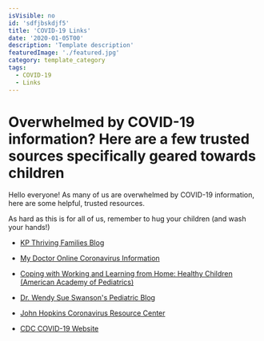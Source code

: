 ```yaml
---
isVisible: no
id: 'sdfjbskdjf5'
title: 'COVID-19 Links'
date: '2020-01-05T00'
description: 'Template description'
featuredImage: './featured.jpg'
category: template_category
tags:
  - COVID-19
  - Links
---
```


# **Overwhelmed by COVID-19 information? Here are a few trusted sources specifically geared towards children**

Hello everyone! As many of us are overwhelmed by COVID-19 information, here are some helpful, trusted resources.  

As hard as this is for all of us, remember to hug your children (and wash your hands!) 

* [KP Thriving Families Blog](https://kpthrivingfamilies.org/pediatricsblog/protecting-your-family-from-covid-19-coronavirus/)

* [My Doctor Online Coronavirus Information](https://mydoctor.kaiserpermanente.org/covid-19/)

* [Coping with Working and Learning from Home: Healthy Children (American Academy of Pediatrics)](https://healthychildren.org/English/health-issues/conditions/chest-lungs/Pages/Working-and-Learning-from-Home-During-the-COVID-19-Outbreak.aspx)

* [Dr. Wendy Sue Swanson's Pediatric Blog](https://www.wendysueswanson.com/covid19-q-a-the-cost-of-covid19-especially-for-children/) 

* [John Hopkins Coronavirus Resource Center](https://coronavirus.jhu.edu/)

* [CDC COVID-19 Website](https://www.cdc.gov/coronavirus/2019-ncov/index.html)



